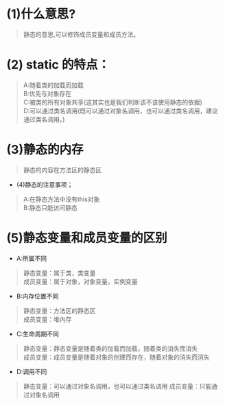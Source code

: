 # (1)什么意思?
> 静态的意思,可以修饰成员变量和成员方法。
# (2) static 的特点：
> A:随着类的加载而加载  
> B:优先与对象存在  
> C:被类的所有对象共享(这其实也是我们判断该不该使用静态的依据)    
> D:可以通过类名调用(既可以通过对象名调用，也可以通过类名调用，建议通过类名调用。)

# (3)静态的内存
> 静态的内容在方法区的静态区
* (4)静态的注意事项；
> A:在静态方法中没有this对象  
> B:静态只能访问静态  
# (5)静态变量和成员变量的区别
* A:所属不同
>静态变量：属于类，类变量  
>成员变量：属于对象，对象变量，实例变量
* B:内存位置不同
> 静态变量：方法区的静态区  
> 成员变量：堆内存
* C:生命周期不同
> 静态变量：静态变量是随着类的加载而加载，随着类的消失而消失  
> 成员变量：成员变量是随着对象的创建而存在，随着对象的消失而消失
* D:调用不同
> 静态变量：可以通过对象名调用，也可以通过类名调用
> 成员变量：只能通过对象名调用
